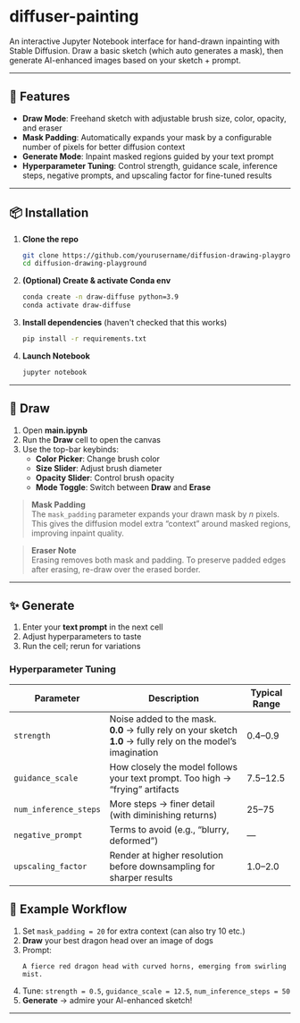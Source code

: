 # diffuser-painting

An interactive Jupyter Notebook interface for hand-drawn inpainting with Stable Diffusion. Draw a basic sketch (which auto generates a mask), then generate AI-enhanced images based on your sketch + prompt.

---

## 🚀 Features

- **Draw Mode**: Freehand sketch with adjustable brush size, color, opacity, and eraser  
- **Mask Padding**: Automatically expands your mask by a configurable number of pixels for better diffusion context  
- **Generate Mode**: Inpaint masked regions guided by your text prompt  
- **Hyperparameter Tuning**: Control strength, guidance scale, inference steps, negative prompts, and upscaling factor for fine-tuned results  

---

## 📦 Installation

1. **Clone the repo**  
   ```bash
   git clone https://github.com/yourusername/diffusion-drawing-playground.git
   cd diffusion-drawing-playground
   ```
2. **(Optional) Create & activate Conda env**  
   ```bash
   conda create -n draw-diffuse python=3.9
   conda activate draw-diffuse
   ```
3. **Install dependencies**  (haven't checked that this works)
   ```bash
   pip install -r requirements.txt
   ```
4. **Launch Notebook**  
   ```bash
   jupyter notebook
   ```

---

## 🎨 Draw

1. Open **main.ipynb**  
2. Run the **Draw** cell to open the canvas  
3. Use the top-bar keybinds:
   - **Color Picker**: Change brush color  
   - **Size Slider**: Adjust brush diameter  
   - **Opacity Slider**: Control brush opacity  
   - **Mode Toggle**: Switch between **Draw** and **Erase**

> **Mask Padding**  
> The `mask_padding` parameter expands your drawn mask by *n* pixels. This gives the diffusion model extra “context” around masked regions, improving inpaint quality.

> **Eraser Note**  
> Erasing removes both mask and padding. To preserve padded edges after erasing, re-draw over the erased border.

---

## ✨ Generate

1. Enter your **text prompt** in the next cell  
2. Adjust hyperparameters to taste  
3. Run the cell; rerun for variations

### Hyperparameter Tuning

| Parameter             | Description                                                                                                                                                           | Typical Range |
|-----------------------|-----------------------------------------------------------------------------------------------------------------------------------------------------------------------|---------------|
| `strength`            | Noise added to the mask.<br>**0.0** → fully rely on your sketch<br>**1.0** → fully rely on the model’s imagination                                                     | 0.4–0.9       |
| `guidance_scale`      | How closely the model follows your text prompt. Too high → “frying” artifacts                                                                                          | 7.5–12.5      |
| `num_inference_steps` | More steps → finer detail (with diminishing returns)                                                                                                                   | 25–75         |
| `negative_prompt`     | Terms to avoid (e.g., “blurry, deformed”)                                                                                                                              | —             |
| `upscaling_factor`    | Render at higher resolution before downsampling for sharper results                                                                                                  | 1.0–2.0       |


## 📝 Example Workflow

1. Set `mask_padding = 20` for extra context (can also try 10 etc.) 
2. **Draw** your best dragon head over an image of dogs
3. Prompt:  
   ```
   A fierce red dragon head with curved horns, emerging from swirling mist.
   ```
4. Tune: `strength = 0.5`, `guidance_scale = 12.5`, `num_inference_steps = 50`  
5. **Generate** → admire your AI-enhanced sketch!

---
